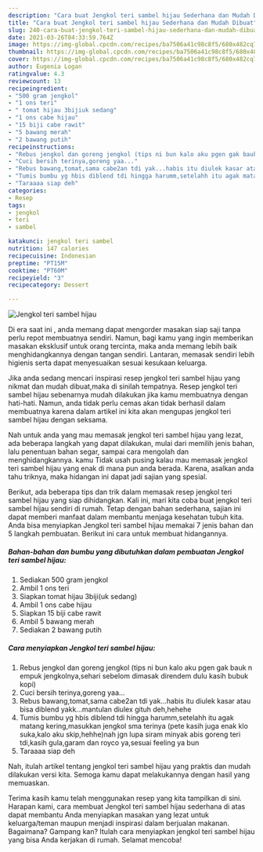 ```yaml
---
description: "Cara buat Jengkol teri sambel hijau Sederhana dan Mudah Dibuat"
title: "Cara buat Jengkol teri sambel hijau Sederhana dan Mudah Dibuat"
slug: 240-cara-buat-jengkol-teri-sambel-hijau-sederhana-dan-mudah-dibuat
date: 2021-03-26T04:33:59.764Z
image: https://img-global.cpcdn.com/recipes/ba7506a41c98c8f5/680x482cq70/jengkol-teri-sambel-hijau-foto-resep-utama.jpg
thumbnail: https://img-global.cpcdn.com/recipes/ba7506a41c98c8f5/680x482cq70/jengkol-teri-sambel-hijau-foto-resep-utama.jpg
cover: https://img-global.cpcdn.com/recipes/ba7506a41c98c8f5/680x482cq70/jengkol-teri-sambel-hijau-foto-resep-utama.jpg
author: Eugenia Logan
ratingvalue: 4.3
reviewcount: 13
recipeingredient:
- "500 gram jengkol"
- "1 ons teri"
- " tomat hijau 3bijiuk sedang"
- "1 ons cabe hijau"
- "15 biji cabe rawit"
- "5 bawang merah"
- "2 bawang putih"
recipeinstructions:
- "Rebus jengkol dan goreng jengkol (tips ni bun kalo aku pgen gak bauk n empuk jengkolnya,sehari sebelom dimasak direndem dulu kasih bubuk kopi)"
- "Cuci bersih terinya,goreng yaa..."
- "Rebus bawang,tomat,sama cabe2an tdi yak...habis itu diulek kasar atau bisa diblend yakk...mantulan diulex gituh deh,hehehe"
- "Tumis bumbu yg hbis diblend tdi hingga harumm,setelahh itu agak matang kering,masukkan jengkol sma terinya (pete kasih juga enak klo suka,kalo aku skip,hehhe)nah jgn lupa siram minyak abis goreng teri tdi,kasih gula,garam dan royco ya,sesuai feeling ya bun"
- "Taraaaa siap deh"
categories:
- Resep
tags:
- jengkol
- teri
- sambel

katakunci: jengkol teri sambel 
nutrition: 147 calories
recipecuisine: Indonesian
preptime: "PT15M"
cooktime: "PT60M"
recipeyield: "3"
recipecategory: Dessert

---
```



![Jengkol teri sambel hijau](https://img-global.cpcdn.com/recipes/ba7506a41c98c8f5/680x482cq70/jengkol-teri-sambel-hijau-foto-resep-utama.jpg)

Di era  saat ini , anda memang dapat mengorder masakan siap saji tanpa perlu repot membuatnya sendiri. Namun, bagi kamu yang ingin memberikan masakan eksklusif untuk orang tercinta, maka anda memang lebih baik menghidangkannya dengan tangan sendiri. Lantaran, memasak sendiri lebih higienis serta dapat menyesuaikan sesuai kesukaan keluarga.

Jika anda sedang mencari inspirasi resep jengkol teri sambel hijau yang nikmat dan mudah dibuat,maka di sinilah tempatnya. Resep jengkol teri sambel hijau  sebenarnya mudah dilakukan jika kamu membuatnya dengan hati-hati. Namun, anda tidak perlu cemas akan tidak berhasil dalam membuatnya 
karena dalam artikel ini kita akan mengupas jengkol teri sambel hijau dengan seksama.  



Nah untuk anda yang mau memasak jengkol teri sambel hijau yang lezat, ada beberapa langkah yang dapat dilakukan, mulai dari memilih jenis bahan, lalu penentuan bahan segar, sampai cara mengolah dan menghidangkannya. kamu Tidak usah pusing kalau mau memasak jengkol teri sambel hijau yang enak di mana pun anda berada. Karena, asalkan anda  tahu triknya, maka hidangan ini dapat jadi sajian yang spesial.

Berikut, ada beberapa tips dan trik dalam memasak resep jengkol teri sambel hijau yang siap dihidangkan. Kali ini, mari kita coba buat jengkol teri sambel hijau sendiri di rumah. Tetap dengan bahan sederhana, sajian ini dapat memberi manfaat dalam membantu menjaga kesehatan tubuh kita. Anda bisa menyiapkan Jengkol teri sambel hijau memakai 7 jenis bahan dan 5 langkah pembuatan. Berikut ini cara untuk membuat hidangannya.

<!--inarticleads1-->

##### Bahan-bahan dan bumbu yang dibutuhkan dalam pembuatan Jengkol teri sambel hijau:

1. Sediakan 500 gram jengkol
1. Ambil 1 ons teri
1. Siapkan  tomat hijau 3biji(uk sedang)
1. Ambil 1 ons cabe hijau
1. Siapkan 15 biji cabe rawit
1. Ambil 5 bawang merah
1. Sediakan 2 bawang putih




<!--inarticleads2-->

##### Cara menyiapkan Jengkol teri sambel hijau:

1. Rebus jengkol dan goreng jengkol (tips ni bun kalo aku pgen gak bauk n empuk jengkolnya,sehari sebelom dimasak direndem dulu kasih bubuk kopi)
1. Cuci bersih terinya,goreng yaa...
1. Rebus bawang,tomat,sama cabe2an tdi yak...habis itu diulek kasar atau bisa diblend yakk...mantulan diulex gituh deh,hehehe
1. Tumis bumbu yg hbis diblend tdi hingga harumm,setelahh itu agak matang kering,masukkan jengkol sma terinya (pete kasih juga enak klo suka,kalo aku skip,hehhe)nah jgn lupa siram minyak abis goreng teri tdi,kasih gula,garam dan royco ya,sesuai feeling ya bun
1. Taraaaa siap deh




Nah, itulah artikel tentang  jengkol teri sambel hijau  yang praktis dan mudah dilakukan versi kita. Semoga kamu dapat melakukannya dengan hasil yang memuaskan. 

Terima kasih kamu telah menggunakan resep yang kita tampilkan di sini. Harapan kami, cara membuat  Jengkol teri sambel hijau sederhana di atas dapat membantu Anda menyiapkan masakan yang lezat untuk keluarga/teman maupun menjadi inspirasi dalam berjualan makanan. Bagaimana? Gampang kan? Itulah cara menyiapkan jengkol teri sambel hijau yang bisa Anda kerjakan di rumah. Selamat mencoba!

